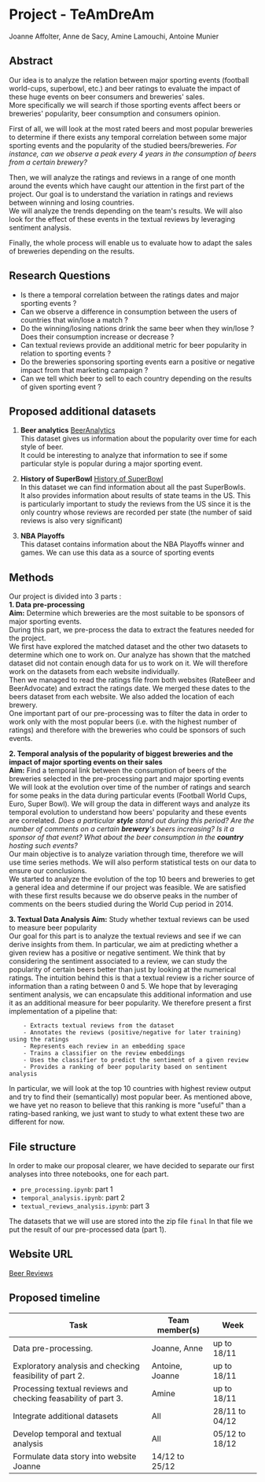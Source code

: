 # Project - TeAmDreAm

Joanne Affolter, Anne de Sacy, Amine Lamouchi, Antoine Munier

## Abstract 

Our idea is to analyze the relation between major sporting events (football world-cups, superbowl, etc.) and beer ratings to evaluate the impact of these huge events on beer consumers and breweries' sales. <br>
More specifically we will search if those sporting events affect beers or breweries' popularity, beer consumption and consumers opinion.

First of all, we will look at the most rated beers and most popular breweries to determine if there exists any temporal correlation between some major sporting events and the popularity of the studied beers/breweries.
*For instance, can we observe a peak every 4 years in the consumption of beers from a certain brewery?*

Then, we will analyze the ratings and reviews in a range of one month around the events which have caught our attention in the first part of the project. Our goal is to understand the variation in ratings and reviews between winning and losing countries.<br>
We will analyze the trends depending on the team's results. We will also look for the effect of these events in the textual reviews by leveraging sentiment analysis.

Finally, the whole process will enable us to evaluate how to adapt the sales of breweries depending on the results.

## Research Questions

- Is there a temporal correlation between the ratings dates and major sporting events ?
- Can we observe a difference in consumption between the users of countries that win/lose a match ?
- Do the winning/losing nations drink the same beer when they win/lose ? Does their consumption increase or decrease ?
- Can textual reviews provide an additional metric for beer popularity in relation to sporting events ?
- Do the breweries sponsoring sporting events earn a positive or negative impact from that marketing campaign ?
- Can we tell which beer to sell to each country depending on the results of given sporting event ?

## Proposed additional datasets

1. **Beer analytics**
[BeerAnalytics](https://www.beer-analytics.com/styles/ipa/specialty-ipa/)<br>
This dataset gives us information about the popularity over time for each style of beer. <br>
It could be interesting to analyze that information to see if some particular style is popular during a major sporting event.<br>


2. **History of SuperBowl**
[History of SuperBowl](https://data.world/sports/history-of-the-super-bowl/workspace/file?filename=Super_Bowl.csv)<br>
In this dataset we can find information about all the past SuperBowls. <br>
It also provides information about results of state teams in the US. This is particularly important to study the reviews from the US since it is the only country whose reviews are recorded per state (the number of said reviews is also very significant)

3. **NBA Playoffs**<br>
This dataset contains information about the NBA Playoffs winner and games.
We can use this data as a source of sporting events

## Methods

Our project is divided into 3 parts :<br> 
**1. Data pre-processing**<br>
**Aim:** Determine which breweries are the most suitable to be sponsors of major sporting events.<br>
During this part, we pre-process the data to extract the features needed for the project.<br>
We first have explored the matched dataset and the other two datasets to determine which one to work on.
Our analyze has shown that the matched dataset did not contain enough data for us to work on it. We will therefore work on the datasets from each website individually.<br>
Then we managed to read the ratings file from both websites (RateBeer and BeerAdvocate) and extract the ratings date.
We merged these dates to the beers dataset from each website. We also added the location of each brewery.<br>
One important part of our pre-processing was to filter the data in order to work only with the most popular beers (i.e. with the highest number of ratings) and therefore with the breweries who could be sponsors of such events.

**2. Temporal analysis of the popularity of biggest breweries and the impact of major sporting events on their sales**<br>
**Aim:** Find a temporal link between the consumption of  beers of the breweries selected in the pre-processing part  and major sporting events 
<br>
We will look at the evolution over time of the number of ratings and search for some peaks in the data during particular events (Football World Cups, Euro, Super Bowl).
We will group the data in different ways and analyze its temporal evolution to understand how beers' popularity and these events are correlated. 
*Does a particular **style** stand out during this period? Are the number of comments on a certain **brewery**'s beers increasing? Is it a sponsor of that event? What about the beer consumption in the **country** hosting such events?*<br>
Our main objective is to analyze variation through time, therefore we will use time series methods. We will also perform statistical tests on our data to ensure our conclusions.<br>
We started to analyze the evolution of the top 10 beers and breweries to get a general idea and determine if our project was feasible. We are satisfied with these first results because we do observe peaks in the number of comments on the beers studied during the World Cup period in 2014.


**3. Textual Data Analysis**
**Aim:** Study whether textual reviews can be used to measure beer popularity<br>
Our goal for this part is to analyze the textual reviews and see if we can derive insights from them. In particular, we aim at predicting whether a given review has a positive or negative sentiment. We think that by considering the sentiment associated to a review, we can study the popularity of certain beers better than just by looking at the numerical ratings. The intuition behind this is that a textual review is a richer source of information than a rating between 0 and 5. We hope that by leveraging sentiment analysis, we can encapsulate this additional information and use it as an additional measure for beer popularity. We therefore present a first implementation of a pipeline that:


        - Extracts textual reviews from the dataset
        - Annotates the reviews (positive/negative for later training) using the ratings 
        - Represents each review in an embedding space
        - Trains a classifier on the review embeddings
        - Uses the classifier to predict the sentiment of a given review
        - Provides a ranking of beer popularity based on sentiment analysis

In particular, we will look at the top 10 countries with highest review output and try to find their (semantically) most popular beer. As mentioned above, we have yet no reason to believe that this ranking is more "useful" than a rating-based ranking, we just want to study to what extent these two are different for now. 



## File structure
In order to make our proposal clearer, we have decided to separate our first analyses into three notebooks, one for each part. 
- `pre_processing.ipynb`: part 1 
- `temporal_analysis.ipynb`: part 2
- `textual_reviews_analysis.ipynb`: part 3

The datasets that we will use are stored into the zip file `final`
In that file we put the result of our pre-processed data (part 1).

## Website URL 
[Beer Reviews](https://cerulean-pavlova-66ae22.netlify.app)
## Proposed timeline

| Task                                                                        | Team member(s)    | Week           |
|-----------------------------------------------------------------------------|-------------------|----------------|
| Data pre-processing.                                                        | Joanne, Anne      | up to 18/11    |
| Exploratory analysis and checking feasibility of part 2.                    | Antoine, Joanne   | up to 18/11    |
| Processing textual reviews and checking feasability of part 3.              | Amine             | up to 18/11    |
| Integrate additional datasets                                               | All               | 28/11 to 04/12 |
| Develop temporal and textual analysis                                       | All               | 05/12 to 18/12 |
| Formulate data story into website                                            Joanne            | 14/12 to 25/12 |

